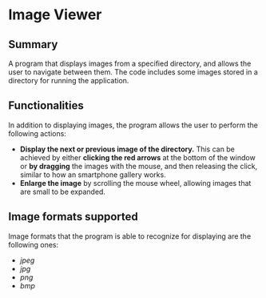 # Image Viewer
## Summary
A program that displays images from a specified directory, and allows the user to navigate between them. The code includes some images stored in a directory for running the application.
## Functionalities
In addition to displaying images, the program allows the user to perform the following actions:
- **Display the next or previous image of the directory.** This can be achieved by either **clicking the red arrows** at the bottom of the window or **by dragging** the images with the mouse, and then releasing the click, similar to how an smartphone gallery works.
- **Enlarge the image** by scrolling the mouse wheel, allowing images that are small to be expanded.
## Image formats supported
Image formats that the program is able to recognize for displaying are the following ones:
- *jpeg*
- *jpg*
- *png*
- *bmp*
